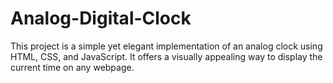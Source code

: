 # Analog-Digital-Clock
This project is a simple yet elegant implementation of an analog clock using HTML, CSS, and JavaScript. It offers a visually appealing way to display the current time on any webpage.
